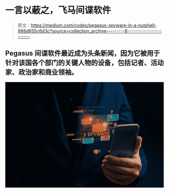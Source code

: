# 一言以蔽之，飞马间谍软件

> 原文：<https://medium.com/codex/pegasus-spyware-in-a-nutshell-988d655c6d3c?source=collection_archive---------6----------------------->

## Pegasus 间谍软件最近成为头条新闻，因为它被用于针对该国各个部门的关键人物的设备，包括记者、活动家、政治家和商业领袖。

![](img/ea449ebb3763ff0d63a8df1f5bfbc006.png)